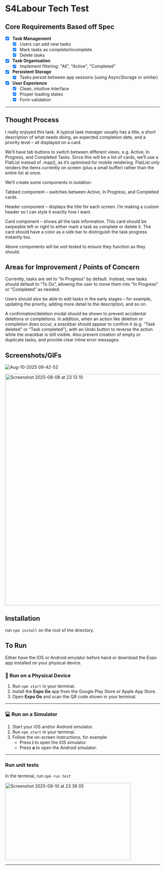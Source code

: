 # S4Labour Tech Test

## Core Requirements Based off Spec

- [x] **Task Management**  
  - [x] Users can add new tasks  
  - [x] Mark tasks as complete/incomplete  
  - [x] Delete tasks  

- [x] **Task Organisation**  
  - [x] Implement filtering: "All", "Active", "Completed"  

- [x] **Persistent Storage**  
  - [x] Tasks persist between app sessions (using AsyncStorage or similar)  

- [x] **User Experience**  
  - [x] Clean, intuitive interface  
  - [x] Proper loading states  
  - [x] Form validation  
----

## Thought Process

I really enjoyed this task. A typical task manager usually has a title, a short description of what needs doing, an expected completion date, and a priority level – all displayed on a card.

We’ll have tab buttons to switch between different views, e.g. Active, In Progress, and Completed Tasks. Since this will be a list of cards, we’ll use a FlatList instead of .map(), as it’s optimised for mobile rendering. FlatList only renders the items currently on screen (plus a small buffer) rather than the entire list at once.

We’ll create some components in isolation:

Tabbed component – switches between Active, In Progress, and Completed cards.

Header component – displays the title for each screen. I’m making a custom header so I can style it exactly how I want.

Card component – shows all the task information. This card should be swipeable left or right to either mark a task as complete or delete it. The card should have a color as a side bar to distinguish the task progress instantly too.

Above components will be unit tested to ensure they function as they should.

## Areas for Improvement / Points of Concern
Currently, tasks are set to “In Progress” by default. Instead, new tasks should default to “To Do”, allowing the user to move them into “In Progress” or “Completed” as needed.

Users should also be able to edit tasks in the early stages – for example, updating the priority, adding more detail to the description, and so on.

A confirmation/deletion modal should be shown to prevent accidental deletions or completions. In addition, when an action like deletion or completion does occur, a snackbar should appear to confirm it (e.g. “Task deleted” or “Task completed”), with an Undo button to reverse the action while the snackbar is still visible. Also prevent creation of empty or duplicate tasks, and provide clear inline error messages.

##  Screenshots/GIFs

![Aug-10-2025 09-42-52](https://github.com/user-attachments/assets/9e673a83-6d9d-44ea-84de-e8a89c028d57)

<img width="733" height="753" alt="Screenshot 2025-08-08 at 23 13 10" src="https://github.com/user-attachments/assets/07ad18f5-4cc4-4ef6-9777-26e852484269" />


## Installation
run `npm install` on the root of the directory.

## To Run

Either have the IOS or Android emulator before hand or download the Expo app installed on your physical device.

### 📱 Run on a Physical Device
1. Run `npm start` in your terminal.
2. Install the **Expo Go** app from the Google Play Store or Apple App Store.
3. Open **Expo Go** and scan the QR code shown in your terminal.

---

### 💻 Run on a Simulator
1. Start your iOS and/or Android simulator.
2. Run `npm start` in your terminal.
3. Follow the on-screen instructions, for example:
   - Press **i** to open the iOS simulator.
   - Press **a** to open the Android simulator.
----

### Run unit tests

In the terminal, run ```npm run test```

<img width="409" height="252" alt="Screenshot 2025-08-10 at 23 36 05" src="https://github.com/user-attachments/assets/e23dbb21-316e-4d19-88fd-bd01ceb69c79" />


----
